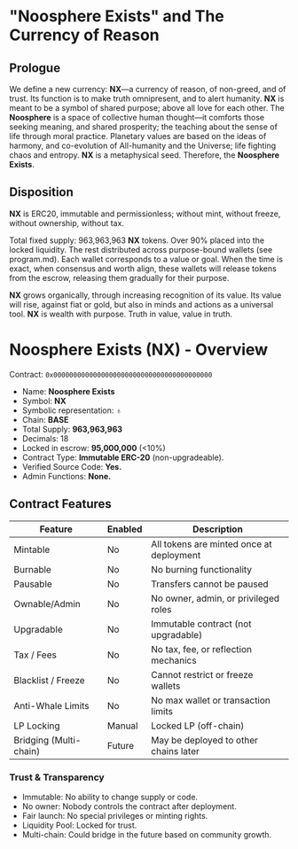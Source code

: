 # "Noosphere Exists" and The Currency of Reason

## Prologue
We define a new currency: **NX**—a currency of reason, of non-greed, and of trust.  Its function is to make truth omnipresent, and to alert humanity.  **NX** is meant to be a symbol of shared purpose; above all love for each other.  The **Noosphere** is a space of collective human thought—it comforts those seeking meaning, and shared prosperity; the teaching about the sense of life through moral practice.  Planetary values are based on the ideas of harmony, and co-evolution of All-humanity and the Universe; life fighting chaos and entropy.  **NX** is a metaphysical seed. Therefore, the **Noosphere Exists**.


## Disposition

**NX** is ERC20, immutable and permissionless; without mint, without freeze, without ownership, without tax.

Total fixed supply: 963,963,963 **NX** tokens.  Over 90% placed into the locked liquidity.  The rest distributed across purpose-bound wallets (see program.md).  Each wallet corresponds to a value or goal.  When the time is exact, when consensus and worth align, these wallets will release tokens from the escrow, releasing them gradually for their purpose.

**NX** grows organically, through increasing recognition of its value.  Its value will rise, against fiat or gold, but also in minds and actions as a universal tool.  **NX** is wealth with purpose.  Truth in value, value in truth.

# Noosphere Exists (NX) - Overview

Contract: `0x0000000000000000000000000000000000000000`

* Name: **Noosphere Exists**
* Symbol: **NX**
* Symbolic representation: ♁
* Chain: **BASE**
* Total Supply: **963,963,963**
* Decimals: 18
* Locked in escrow: **95,000,000** (<10%)
* Contract Type: **Immutable ERC-20** (non-upgradeable).
* Verified Source Code: **Yes.**
* Admin Functions: **None.**

## Contract Features

| Feature             | Enabled | Description                                      |
|---------------------|---------|--------------------------------------------------|
| Mintable            |  No   | All tokens are minted once at deployment        |
| Burnable            |  No   | No burning functionality                        |
| Pausable            |  No   | Transfers cannot be paused                      |
| Ownable/Admin       |  No   | No owner, admin, or privileged roles            |
| Upgradable          |  No   | Immutable contract (not upgradable)             |
| Tax / Fees          |  No   | No tax, fee, or reflection mechanics            |
| Blacklist / Freeze  |  No   | Cannot restrict or freeze wallets               |
| Anti-Whale Limits   |  No   | No max wallet or transaction limits             |
| LP Locking          |  Manual | Locked LP  (off-chain)          |
| Bridging (Multi-chain) |  Future | May be deployed to other chains later      |

### Trust & Transparency
* Immutable: No ability to change supply or code.
* No owner: Nobody controls the contract after deployment.
* Fair launch: No special privileges or minting rights.
* Liquidity Pool: Locked for trust.
* Multi-chain: Could bridge in the future based on community growth.
